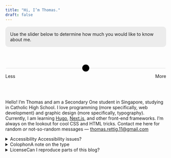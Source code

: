 ```yaml
---
title: "Hi, I’m Thomas."
draft: false
---
```

<style>
  .about-slider-container {
  	display: flex;
  	flex-wrap: wrap;
  	justify-content: space-between;
  	margin: 4rem auto;
  	width: 100%;
  	font-family: var(--body-font);
  }

  .about-slider {
  	-webkit-appearance: none;
      width: 100%;
      height: 1px;
      background: #ddd;
      outline: none;
  }

  .about-slider::-webkit-slider-thumb {
      -webkit-appearance: none;
      appearance: none;
      border-radius: 100%;
      width: 22px;
      height: 22px;
      background: black;
      cursor: grab;
      transition: 0.2s;
  }

  .about-slider::-webkit-slider-thumb:hover {
  	width: 26px;
  	height: 26px;
  }


  .about-slider-container input {
  	margin-bottom: 1rem;
  	width: 100%;
  }

  .about-copy section {
  	display: none;
  }

  .about-copy section.visible {
  	display: block;
  }

  label {
  	user-select: none;
  	font-family: var(--code-font);
  }

  .background-box {
  	border-radius: 10px;
  	padding: 15px;
  	background: #ececec;
  }

  @media (prefers-color-scheme: dark) {
  	.about-slider::-webkit-slider-thumb {
  		background: white;
  	}

  	.background-box {
  		background: #113341;
  	}
  }

</style>

<p class="background-box">Use the slider below to determine how much you would like to know about me.</p>

<div class="about-slider-container">
  <input type="range" min="1" max="5" value="3" step="1" class="about-slider" id="aboutRange" role="slider">
  <label class="about-min">Less</label>
  <label class="about-max">More</label>
</div>

<div class="about-copy">
  <section value="1" style="font-size: 35px;user-select:none;">
    <p aria-label="Boy emoji, waving hand emoji, school building emoji, books emoji, and man technologist emoji">👦🏻👋🏻🏫📚👨🏻‍💻</p>
  </section>

  <section value="2">
    <p>Hi! I am a Secondary One student in Singapore. I love programming and graphic design. I am currently learning about web development. I have an email address: <a href="mailto:thomas.rettig.11@gmail.com">thomas.rettig.11@gmail.com</a></p>
  </section>

  <section value="3">
   	<p>Hello! I’m Thomas. I am a Secondary One student in Singapore. I love programming and graphic design. Currently, I am learning <a href="https://gohugo.io/">Hugo</a>, <a href="https://nextjs.org/">Next.js</a>, and other front-end frameworks. I’m always on the lookout for cool <smcp>CSS</smcp> and <smcp>HTML</smcp> tricks. You should probably contact him here for random <em>or</em> not-so-random messages — <a href="mailto:thomas.rettig.11@gmail.com">thomas.rettig.11@gmail.com</a></p>
  </section>

  <section class="visible" value="4">
   <p>Hello! I’m Thomas and am a Secondary One student in Singapore, studying in Catholic High School. I love programming (more specifically, web development) and graphic design (more specifically, typography). Currently, I am learning <a href="https://gohugo.io/">Hugo</a>, <a href="https://nextjs.org/">Next.js</a>, and other front-end frameworks. I’m always on the lookout for cool <smcp>CSS</smcp> and <smcp>HTML</smcp> tricks. Contact me here for random <em>or</em> not-so-random messages — <a href="mailto:thomas.rettig.11@gmail.com">thomas.rettig.11@gmail.com</a></p>
  </section>

  <section value="5">
    <p>Hello! Thanks for sliding all the way to the end!</p>
    <p>I’m Thomas, and am a Secondary One student in Singapore, studying in Catholic High School. I love programming (more specifically, web development) and graphic design (more specifically, typography). I do not have a favourite typeface. Currently, I am learning <a href="https://gohugo.io/">Hugo</a>, <a href="https://nextjs.org/">Next.js</a>, and other front-end frameworks. I’m always on the lookout for cool <smcp>CSS</smcp> and <smcp>HTML</smcp> tricks.</p>
    <p>In school, I am in the Music Elective Programme <smcp>(MEP)</smcp>, which I enjoy thoroughly. My co-curricular activity is <smcp>ION</smcp>, which is an infocomm technology society. It’s fun, but also has its <a href="../posts/my-awful-cca-trainer/">downsides</a>. Contact me here for random <em>or</em> not-so-random messages — <a href="mailto:thomas.rettig.11@gmail.com">thomas.rettig.11@gmail.com</a>. If you’re interested in reading some stuff that I wrote, check my <a href="..">blog</a>.</p>
  </section>
</div>

<details>
<summary title="Click to expand or close">Accessibility <span role="note">Accessibility issues?</span></summary>
<p>I take accessibility seriously, and have tried my best to make this site as accessible as I can. Images come with descriptive titles and focus states are clearly highlighted. Please refer to the table below if you want to feedback on specific aspects of accessibility.</p>

| Conditions                                | Common symptoms                                              |
| ----------------------------------------- | ------------------------------------------------------------ |
| Assistive technology (such as voice over) | Trouble viewing a particular part of this website, like video, audio and embedded ```iframes```. |
| Colour-blind and/or sight-impaired        | Colour contrast or font legibility issues.
| Caret browsing users                      | An interactive element is unintendedly uninteractive. |

If what you are experiencing matches the above, please contact me in the “contact form” section below.
</details>

<details>
  <summary title="Click to expand or close">Colophon<span role="note">A note on the type</span></summary>
<p>The body text in this site is set in <smcp><a href="https://github.com/adobe-fonts/source-serif" target="blank">Source Serif 4</a></smcp>, an open-source text typeface designed by Frank Grießhammer. It is a transitional serif face inspired by the types of <a href="https://en.wikipedia.org/wiki/Pierre_Simon_Fournier" target="blank">Pierre Simon Fournier</a>.</p>

Type nerds may read the release notes [here](https://github.com/adobe-fonts/source-serif/releases/tag/4.004R), or check out [Adobe’s official blog post](https://blog.adobe.com/en/publish/2021/03/04/source-serif-gets-optical-sizes.html#gs.6de1ff). Support open-source!

Article headings are set in [Mānuka](https://klim.co.nz/retail-fonts/manuka/), designed by Klim Type Foundry. Mānuka a condensed display typeface with inspired by historical German wood type. Kris Sowersby, its principal designer, describes it beautifully:

<blockquote>“Mānuka is new growth from old wood. With deviant details pilfered from Teutonic timber type, Mānuka grafts a contemporary antipodean aesthetic onto 19th century German root-stock.”</blockquote><figcaption>—Kris Sowersby, <cite><a href="">Mānuka design notes</a></cite></figcaption>

Users who have system-wide dark mode turned on would also notice the ```<h1>``` article title painted with a vibrant gradient.
</details>

<details>
  <summary title="Click to expand or close">License<span role="note">Can I reproduce parts of this blog?</span></summary>
  <p>Unless otherwise stated, all <em>source code</em> is licensed under <a href="https://www.gnu.org/licenses/agpl-3.0.en.html" target="blank">GNU AGPL version 3.0</a>. The <b>main thing you cannot do</b> is to publish your modified work under a different license.</p>
  <h3>What about everything else?</h3>
  <p>All other blog content is licensed under the <a href="https://creativecommons.org/licenses/by-nc-sa/4.0/" target="blank">Attribution-NonCommercial-ShareAlike 4.0 International (CC BY-NC-SA 4.0)</a> license.</p>
</details>

  <script src="https://code.jquery.com/jquery-3.6.0.min.js"></script>
  <script>

var rangeSlider = function(){
  var slider = $('.about-slider-container'),
      range = $('.about-slider'),
      value = $('.about-slider__value');

  slider.each(function(){

    value.each(function(){
      var value = $(this).prev().attr('value');
      $(this).html(value);
    });

    range.on('input', function(){
      var currentValue = $(this).val()
      // var previousValue = parseInt($(this).val()) - 1
      // var nextValue = parseInt($(this).val()) + 1

      var currentSection = $("section[value='" + currentValue + "']")
      // var previousSection = $("section[value='" + previousValue + "']")
      // var nextSection = $("section[value='" + nextValue + "']")

      currentSection.addClass("visible");
      $("section").not(currentSection).removeClass("visible");
      // nextSection.removeClass("visible");
      // previousSection.removeClass("visible");
    });
  });
};

rangeSlider();
</script>